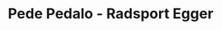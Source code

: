 ---
title: "Pede Pedalo - Radsport Egger"
url: /bad-feilnbach/pede-pedalo-radsport-egger/
shop: Fahrrad
---